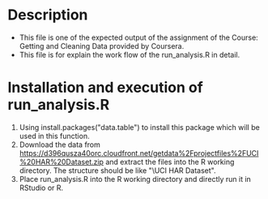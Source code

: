 # Description
* This file is one of the expected output of the assignment of the Course: Getting and Cleaning Data provided by Coursera.
* This file is for explain the work flow of the run_analysis.R in detail. 

# Installation and execution of run_analysis.R
1. Using install.packages("data.table") to install this package which will be used in this function.
2. Download the data from https://d396qusza40orc.cloudfront.net/getdata%2Fprojectfiles%2FUCI%20HAR%20Dataset.zip and extract the files into the R working directory. The structure should be like "<your R working directory>\UCI HAR Dataset".
3. Place run_analysis.R into the R working directory and directly run it in RStudio or R.
